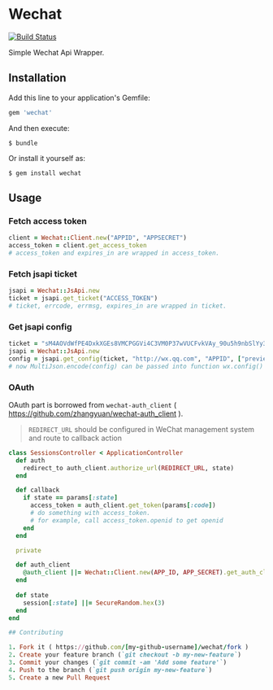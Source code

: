 # Wechat

[![Build Status](https://travis-ci.org/zhangyuan/wechat.svg)](https://travis-ci.org/zhangyuan/wechat)

Simple Wechat Api Wrapper.

## Installation

Add this line to your application's Gemfile:

```ruby
gem 'wechat'
```

And then execute:

    $ bundle

Or install it yourself as:

    $ gem install wechat

## Usage

### Fetch access token

```ruby
client = Wechat::Client.new("APPID", "APPSECRET")
access_token = client.get_access_token  
# access_token and expires_in are wrapped in access_token.
```

### Fetch jsapi ticket

```ruby
jsapi = Wechat::JsApi.new
ticket = jsapi.get_ticket("ACCESS_TOKEN")
# ticket, errcode, errmsg, expires_in are wrapped in ticket.
```

### Get jsapi config

```ruby
ticket = "sM4AOVdWfPE4DxkXGEs8VMCPGGVi4C3VM0P37wVUCFvkVAy_90u5h9nbSlYy3-Sl-HhTdfl2fzFy1AOcHKP7qg"
jsapi = Wechat::JsApi.new
config = jsapi.get_config(ticket, "http://wx.qq.com", "APPID", ["previewImage"])
# now MultiJson.encode(config) can be passed into function wx.config() in javascript.
```

### OAuth

OAuth part is borrowed from `wechat-auth_client` ( https://github.com/zhangyuan/wechat-auth_client ).

> `REDIRECT_URL` should be configured in WeChat management system and route to callback action

```ruby
class SessionsController < ApplicationController
  def auth
    redirect_to auth_client.authorize_url(REDIRECT_URL, state)
  end

  def callback
    if state == params[:state]
      access_token = auth_client.get_token(params[:code])
      # do something with access_token. 
      # for example, call access_token.openid to get openid
    end
  end

  private

  def auth_client
    @auth_client ||= Wechat::Client.new(APP_ID, APP_SECRET).get_auth_client
  end
  
  def state
    session[:state] ||= SecureRandom.hex(3)
  end
end

## Contributing

1. Fork it ( https://github.com/[my-github-username]/wechat/fork )
2. Create your feature branch (`git checkout -b my-new-feature`)
3. Commit your changes (`git commit -am 'Add some feature'`)
4. Push to the branch (`git push origin my-new-feature`)
5. Create a new Pull Request
